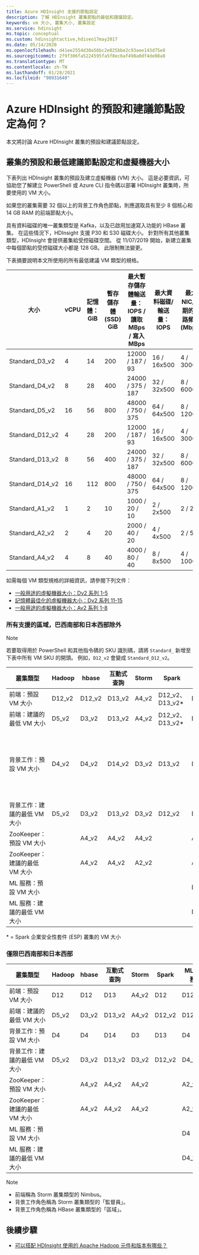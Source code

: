 ```yaml
---
title: Azure HDInsight 支援的節點設定
description: 了解 HDInsight 叢集節點的最低和建議設定。
keywords: vm 大小, 叢集大小, 叢集設定
ms.service: hdinsight
ms.topic: conceptual
ms.custom: hdinsightactive,hdiseo17may2017
ms.date: 05/14/2020
ms.openlocfilehash: d41ee2554d30a56bc2e025bbe2c93aee143d75e8
ms.sourcegitcommit: 2f9f306fa5224595fa5f8ec6af498a0df4de08a8
ms.translationtype: MT
ms.contentlocale: zh-TW
ms.lasthandoff: 01/28/2021
ms.locfileid: "98931640"
---
```

# <a name="what-are-the-default-and-recommended-node-configurations-for-azure-hdinsight"></a>Azure HDInsight 的預設和建議節點設定為何？

本文將討論 Azure HDInsight 叢集的預設和建議節點設定。

## <a name="default-and-minimum-recommended-node-configuration-and-virtual-machine-sizes-for-clusters"></a>叢集的預設和最低建議節點設定和虛擬機器大小

下表列出 HDInsight 叢集的預設及建立虛擬機器 (VM) 大小。  這是必要資訊，可協助您了解建立 PowerShell 或 Azure CLI 指令碼以部署 HDInsight 叢集時，所要使用的 VM 大小。

如果您的叢集需要 32 個以上的背景工作角色節點，則應選取具有至少 8 個核心和 14 GB RAM 的前端節點大小。

具有資料磁碟的唯一叢集類型是 Kafka，以及已啟用加速寫入功能的 HBase 叢集。 在這些情況下，HDInsight 支援 P30 和 S30 磁碟大小。 針對所有其他叢集類型，HDInsight 會提供叢集給受控磁碟空間。 從 11/07/2019 開始，新建立叢集中每個節點的受控磁碟大小都是 128 GB。 此限制無法變更。

下表摘要說明本文所使用的所有最低建議 VM 類型的規格。

| 大小              | vCPU | 記憶體：GiB | 暫存儲存體 (SSD) GiB | 最大暫存儲存體輸送量：IOPS / 讀取 MBps / 寫入 MBps | 最大資料磁碟/輸送量：IOPS | 最大 NIC/預期的網路頻寬 (Mbps) |
|-------------------|-----------|-------------|----------------|----------------------------------------------------------|-----------------------------------|------------------------------|
| Standard_D3_v2 | 4    | 14          | 200                    | 12000 / 187 / 93                                           | 16             / 16x500           | 4 / 3000                                       |
| Standard_D4_v2 | 8    | 28          | 400                    | 24000 / 375 / 187                                          | 32            / 32x500           | 8 / 6000                                       |
| Standard_D5_v2 | 16   | 56          | 800                    | 48000 / 750 / 375                                          | 64             / 64x500           | 8 / 12000                                    |
| Standard_D12_v2   | 4         | 28          | 200            | 12000 / 187 / 93                                         | 16 / 16x500                         | 4 / 3000                     |
| Standard_D13_v2   | 8         | 56          | 400            | 24000 / 375 / 187                                        | 32 / 32x500                       | 8 / 6000                     |
| Standard_D14_v2   | 16        | 112         | 800            | 48000 / 750 / 375                                        | 64 / 64x500                       | 8 / 12000          |
| Standard_A1_v2  | 1         | 2           | 10             | 1000 / 20 / 10                                           | 2 / 2x500               | 2 / 250                 |
| Standard_A2_v2  | 2         | 4           | 20             | 2000 / 40 / 20                                           | 4 / 4x500               | 2 / 500                 |
| Standard_A4_v2  | 4         | 8           | 40             | 4000 / 80 / 40                                           | 8 / 8x500               | 4 / 1000                     |

如需每個 VM 類型規格的詳細資訊，請參閱下列文件：

* [一般用途的虛擬機器大小：Dv2 系列 1-5](../virtual-machines/dv2-dsv2-series.md)
* [記憶體最佳化的虛擬機器大小：Dv2 系列 11-15](../virtual-machines/dv2-dsv2-series-memory.md)
* [一般用途的虛擬機器大小：Av2 系列 1-8](../virtual-machines/av2-series.md)

### <a name="all-supported-regions-except-brazil-south-and-japan-west"></a>所有支援的區域，巴西南部和日本西部除外

> [!Note]
> 若要取得用於 PowerShell 和其他指令碼的 SKU 識別碼，請將 `Standard_` 新增至下表中所有 VM SKU 的開頭。 例如，`D12_v2` 會變成 `Standard_D12_v2`。

| 叢集類型 | Hadoop | hbase | 互動式查詢 | Storm | Spark | ML Server | Kafka |
|---|---|---|---|---|---|---|---|
| 前端：預設 VM 大小 | D12_v2 | D12_v2 | D13_v2 | A4_v2 | D12_v2、 <br/>D13_v2* | D12_v2 | D3_v2 |
| 前端：建議的最低 VM 大小 | D5_v2 | D3_v2 | D13_v2 | A4_v2 | D12_v2、 <br/>D13_v2* | D12_v2 | D3_v2 |
| 背景工作：預設 VM 大小 | D4_v2 | D4_v2 | D14_v2 | D3_v2 | D13_v2 | D4_v2 | 4 D12_v2 (每個訊息代理程式有 2 個 S30 磁碟) |
| 背景工作：建議的最低 VM 大小 | D5_v2 | D3_v2 | D13_v2 | D3_v2 | D12_v2 | D4_v2 | D3_v2 |
| ZooKeeper：預設 VM 大小 |  | A4_v2 | A4_v2 | A4_v2 |  | A2_v2 | A4_v2 |
| ZooKeeper：建議的最低 VM 大小 |  | A4_v2 | A4_v2 | A2_v2 |  | A2_v2 | A4_v2 |
| ML 服務：預設 VM 大小 |  |  |  |  |  | D4_v2 |  |
| ML 服務：建議的最低 VM 大小 |  |  |  |  |  | D4_v2 |  |

\* = Spark 企業安全性套件 (ESP) 叢集的 VM 大小

### <a name="brazil-south-and-japan-west-only"></a>僅限巴西南部和日本西部

| 叢集類型 | Hadoop | hbase | 互動式查詢 | Storm | Spark | ML 服務 |
|---|---|---|---|---|---|---|
| 前端：預設 VM 大小 | D12 | D12 | D13 | A4_v2 | D12 | D12 |
| 前端：建議的最低 VM 大小 | D5_v2 | D3_v2 | D13_v2 | A4_v2 | D12_v2 | D12_v2 |
| 背景工作：預設 VM 大小 | D4 | D4 | D14 | D3 | D13 | D4 |
| 背景工作：建議的最低 VM 大小 | D5_v2 | D3_v2 | D13_v2 | D3_v2 | D12_v2 | D4_v2 |
| ZooKeeper：預設 VM 大小 |  | A4_v2 | A4_v2 | A4_v2 |  | A2_v2 |
| ZooKeeper：建議的最低 VM 大小 |  | A4_v2 | A4_v2 | A4_v2 |  | A2_v2 |
| ML 服務：預設 VM 大小 |  |  |  |  |  | D4 |
| ML 服務：建議的最低 VM 大小 |  |  |  |  |  | D4_v2 |

> [!NOTE]
> - 前端稱為 Storm 叢集類型的 Nimbus。
> - 背景工作角色稱為 Storm 叢集類型的「監督員」。
> - 背景工作角色稱為 HBase 叢集類型的「區域」。

## <a name="next-steps"></a>後續步驟

* [可以搭配 HDInsight 使用的 Apache Hadoop 元件和版本有哪些？](hdinsight-component-versioning.md)
